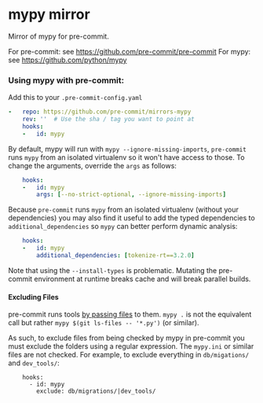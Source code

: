 mypy mirror
===========

Mirror of mypy for pre-commit.

For pre-commit: see https://github.com/pre-commit/pre-commit
For mypy: see https://github.com/python/mypy

### Using mypy with pre-commit:

Add this to your `.pre-commit-config.yaml`

```yaml
-   repo: https://github.com/pre-commit/mirrors-mypy
    rev: ''  # Use the sha / tag you want to point at
    hooks:
    -   id: mypy
```


By default, mypy will run with `mypy --ignore-missing-imports`, `pre-commit`
runs `mypy` from an isolated virtualenv so it won't have access to those.
To change the arguments, override the `args` as follows:

```yaml
    hooks:
    -   id: mypy
        args: [--no-strict-optional, --ignore-missing-imports]
```

Because `pre-commit` runs `mypy` from an isolated virtualenv (without your
dependencies) you may also find it useful to add the typed dependencies to
`additional_dependencies` so `mypy` can better perform dynamic analysis:

```yaml
    hooks:
    -   id: mypy
        additional_dependencies: [tokenize-rt==3.2.0]
```

Note that using the `--install-types` is problematic. Mutating the pre-commit
environment at runtime breaks cache and will break parallel builds.

#### Excluding Files
pre-commit runs tools [by passing files](https://pre-commit.com/#arguments-pattern-in-hooks) to them. `mypy .` is not the equivalent call but rather `mypy $(git ls-files -- '*.py')` (or similar). 

As such, to exclude files from being checked by mypy in pre-commit you must exclude the folders using a regular expression. The `mypy.ini` or similar files are not checked. For example, to exclude everything in `db/migations/` and `dev_tools/`:
```
    hooks:
      - id: mypy
        exclude: db/migrations/|dev_tools/
```
